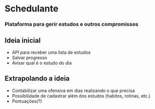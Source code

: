 # Schedulante
### Plataforma para gerir estudos e outros compromissos

## Ideia inicial

* API para receber uma lista de estudos
* Salvar progresso
* Avisar qual é o estudo do dia

## Extrapolando a ideia

* Contabilizar uma ofensiva em dias realizando o que precisa
* Possibilidade de cadastrar além dos estudos (habitos, rotinas, etc.)
* Pontuações(?)
